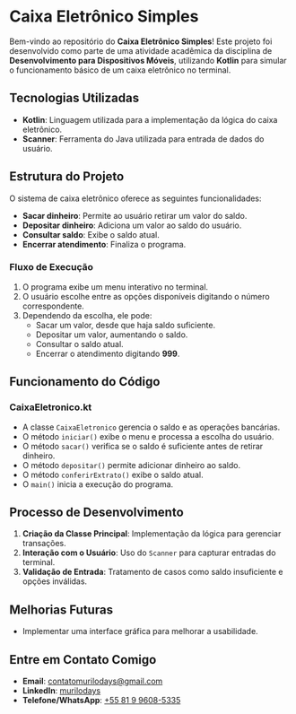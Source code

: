 # Caixa Eletrônico Simples

Bem-vindo ao repositório do **Caixa Eletrônico Simples**! Este projeto foi desenvolvido como parte de uma atividade acadêmica da disciplina de **Desenvolvimento para Dispositivos Móveis**, utilizando **Kotlin** para simular o funcionamento básico de um caixa eletrônico no terminal.

## Tecnologias Utilizadas

- **Kotlin**: Linguagem utilizada para a implementação da lógica do caixa eletrônico.
- **Scanner**: Ferramenta do Java utilizada para entrada de dados do usuário.

## Estrutura do Projeto

O sistema de caixa eletrônico oferece as seguintes funcionalidades:

- **Sacar dinheiro**: Permite ao usuário retirar um valor do saldo.
- **Depositar dinheiro**: Adiciona um valor ao saldo do usuário.
- **Consultar saldo**: Exibe o saldo atual.
- **Encerrar atendimento**: Finaliza o programa.

### Fluxo de Execução

1. O programa exibe um menu interativo no terminal.
2. O usuário escolhe entre as opções disponíveis digitando o número correspondente.
3. Dependendo da escolha, ele pode:
   - Sacar um valor, desde que haja saldo suficiente.
   - Depositar um valor, aumentando o saldo.
   - Consultar o saldo atual.
   - Encerrar o atendimento digitando **999**.

## Funcionamento do Código

### **CaixaEletronico.kt**

- A classe `CaixaEletronico` gerencia o saldo e as operações bancárias.
- O método `iniciar()` exibe o menu e processa a escolha do usuário.
- O método `sacar()` verifica se o saldo é suficiente antes de retirar dinheiro.
- O método `depositar()` permite adicionar dinheiro ao saldo.
- O método `conferirExtrato()` exibe o saldo atual.
- O `main()` inicia a execução do programa.

## Processo de Desenvolvimento

1. **Criação da Classe Principal**: Implementação da lógica para gerenciar transações.
2. **Interação com o Usuário**: Uso do `Scanner` para capturar entradas do terminal.
3. **Validação de Entrada**: Tratamento de casos como saldo insuficiente e opções inválidas.

## Melhorias Futuras

- Implementar uma interface gráfica para melhorar a usabilidade.

## Entre em Contato Comigo

- **Email**: contatomurilodays@gmail.com  
- **LinkedIn**: <a href="https://www.linkedin.com/in/murilodays/"> murilodays </a>  
- **Telefone/WhatsApp**: <a href="https://wa.me/message/ONXRU2RSDSNEE1"> +55 81 9 9608-5335 </a>

